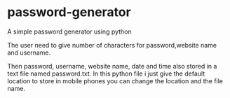 # password-generator
A simple password generator using python


The user need to give number of characters for password,website name and username.

Then password, username, website name, date and time also stored in a text file named password.txt. In this python file i just give the default location to store in mobile phones you can change the location and the file name.
